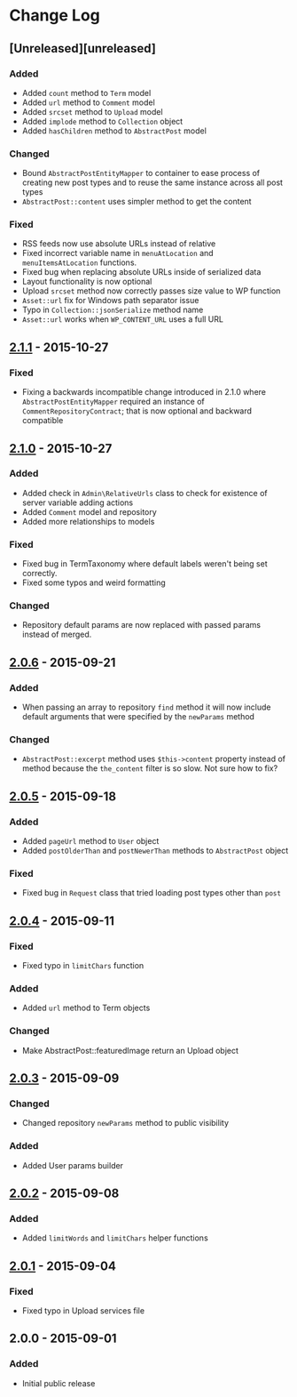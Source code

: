 # Change Log

## [Unreleased][unreleased]
### Added
- Added `count` method to `Term` model
- Added `url` method to `Comment` model
- Added `srcset` method to `Upload` model
- Added `implode` method to `Collection` object
- Added `hasChildren` method to `AbstractPost` model

### Changed
- Bound `AbstractPostEntityMapper` to container to ease process of creating new
  post types and to reuse the same instance across all post types
- `AbstractPost::content` uses simpler method to get the content

### Fixed
- RSS feeds now use absolute URLs instead of relative
- Fixed incorrect variable name in `menuAtLocation` and `menuItemsAtLocation`
  functions.
- Fixed bug when replacing absolute URLs inside of serialized data
- Layout functionality is now optional
- Upload `srcset` method now correctly passes size value to WP function
- `Asset::url` fix for Windows path separator issue
- Typo in `Collection::jsonSerialize` method name
- `Asset::url` works when `WP_CONTENT_URL` uses a full URL

## [2.1.1] - 2015-10-27
### Fixed
- Fixing a backwards incompatible change introduced in 2.1.0 where
  `AbstractPostEntityMapper` required an instance of
  `CommentRepositoryContract`; that is now optional and backward compatible

## [2.1.0] - 2015-10-27
### Added
- Added check in `Admin\RelativeUrls` class to check for existence of server
  variable adding actions
- Added `Comment` model and repository
- Added more relationships to models

### Fixed
- Fixed bug in TermTaxonomy where default labels weren't being set correctly.
- Fixed some typos and weird formatting

### Changed
- Repository default params are now replaced with passed params instead of
  merged.

## [2.0.6] - 2015-09-21
### Added
- When passing an array to repository `find` method it will now include default
  arguments that were specified by the `newParams` method

### Changed
- `AbstractPost::excerpt` method uses `$this->content` property instead of
  method because the `the_content` filter is so slow. Not sure how to fix?

## [2.0.5] - 2015-09-18
### Added
- Added `pageUrl` method to `User` object
- Added `postOlderThan` and `postNewerThan` methods to `AbstractPost` object

### Fixed
- Fixed bug in `Request` class that tried loading post types other than `post`

## [2.0.4] - 2015-09-11
### Fixed
- Fixed typo in `limitChars` function

### Added
- Added `url` method to Term objects

### Changed
- Make AbstractPost::featuredImage return an Upload object

## [2.0.3] - 2015-09-09
### Changed
- Changed repository `newParams` method to public visibility

### Added
- Added User params builder

## [2.0.2] - 2015-09-08
### Added
- Added `limitWords` and `limitChars` helper functions

## [2.0.1] - 2015-09-04
### Fixed
- Fixed typo in Upload services file

## 2.0.0 - 2015-09-01
### Added
- Initial public release

[2.1.1]: https://github.com/emrl/fire/compare/2.1.0...2.1.1
[2.1.0]: https://github.com/emrl/fire/compare/2.0.6...2.1.0
[2.0.6]: https://github.com/emrl/fire/compare/2.0.5...2.0.6
[2.0.5]: https://github.com/emrl/fire/compare/2.0.4...2.0.5
[2.0.4]: https://github.com/emrl/fire/compare/2.0.3...2.0.4
[2.0.3]: https://github.com/emrl/fire/compare/2.0.2...2.0.3
[2.0.2]: https://github.com/emrl/fire/compare/2.0.1...2.0.2
[2.0.1]: https://github.com/emrl/fire/compare/2.0.0...2.0.1
